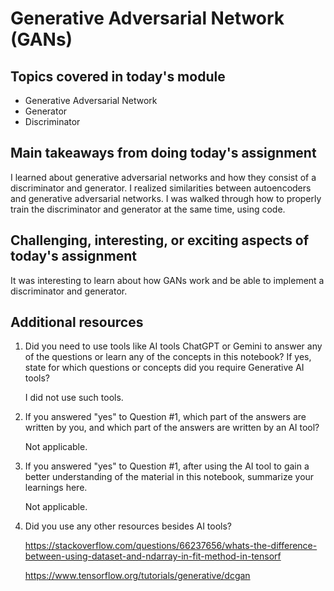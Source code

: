 # Generative Adversarial Network (GANs)

## Topics covered in today's module
* Generative Adversarial Network
* Generator
* Discriminator

## Main takeaways from doing today's assignment
I learned about generative adversarial networks and how they consist of a discriminator and generator. I realized similarities between autoencoders and generative adversarial networks. I was walked through how to properly train the discriminator and generator at the same time, using code.

## Challenging, interesting, or exciting aspects of today's assignment
It was interesting to learn about how GANs work and be able to implement a discriminator and generator.

## Additional resources
1. Did you need to use tools like AI tools ChatGPT or Gemini to answer any of the questions or learn any of the concepts in this notebook? If  yes, state for which questions or concepts did you require Generative AI tools? 

    I did not use such tools.

2. If you answered "yes" to Question #1, which part of the answers are written by you, and which part of the answers are written by an AI tool? 

    Not applicable.

3. If you answered "yes" to Question #1, after using the AI tool to gain a better understanding of the material in this notebook, summarize your learnings here.

    Not applicable.

4. Did you use any other resources besides AI tools?

    https://stackoverflow.com/questions/66237656/whats-the-difference-between-using-dataset-and-ndarray-in-fit-method-in-tensorf
   
    https://www.tensorflow.org/tutorials/generative/dcgan
